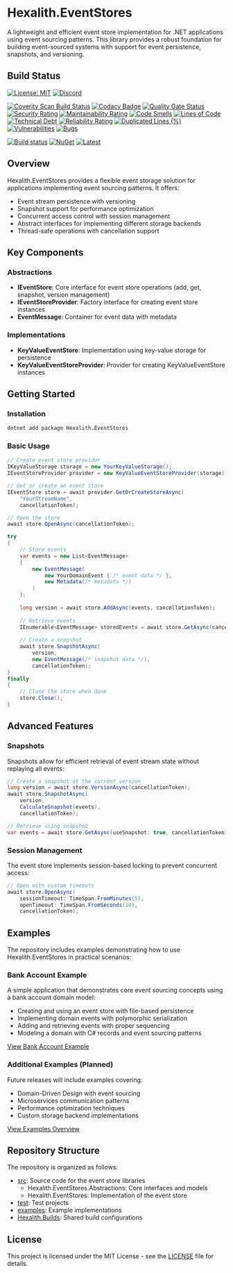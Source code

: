 # Hexalith.EventStores

A lightweight and efficient event store implementation for .NET applications using event sourcing patterns. This library provides a robust foundation for building event-sourced systems with support for event persistence, snapshots, and versioning.

## Build Status

[![License: MIT](https://img.shields.io/github/license/hexalith/hexalith.EventStores)](https://github.com/hexalith/hexalith/blob/main/LICENSE)
[![Discord](https://img.shields.io/discord/1063152441819942922?label=Discord&logo=discord&logoColor=white&color=d82679)](https://discordapp.com/channels/1102166958918610994/1102166958918610997)

[![Coverity Scan Build Status](https://scan.coverity.com/projects/31529/badge.svg)](https://scan.coverity.com/projects/hexalith-hexalith-EventStores)
[![Codacy Badge](https://app.codacy.com/project/badge/Grade/d48f6d9ab9fb4776b6b4711fc556d1c4)](https://app.codacy.com/gh/Hexalith/Hexalith.EventStores/dashboard?utm_source=gh&utm_medium=referral&utm_content=&utm_campaign=Badge_grade)
[![Quality Gate Status](https://sonarcloud.io/api/project_badges/measure?project=Hexalith_Hexalith.EventStores&metric=alert_status)](https://sonarcloud.io/summary/new_code?id=Hexalith_Hexalith.EventStores)
[![Security Rating](https://sonarcloud.io/api/project_badges/measure?project=Hexalith_Hexalith.EventStores&metric=security_rating)](https://sonarcloud.io/summary/new_code?id=Hexalith_Hexalith.EventStores)
[![Maintainability Rating](https://sonarcloud.io/api/project_badges/measure?project=Hexalith_Hexalith.EventStores&metric=sqale_rating)](https://sonarcloud.io/summary/new_code?id=Hexalith_Hexalith.EventStores)
[![Code Smells](https://sonarcloud.io/api/project_badges/measure?project=Hexalith_Hexalith.EventStores&metric=code_smells)](https://sonarcloud.io/summary/new_code?id=Hexalith_Hexalith.EventStores)
[![Lines of Code](https://sonarcloud.io/api/project_badges/measure?project=Hexalith_Hexalith.EventStores&metric=ncloc)](https://sonarcloud.io/summary/new_code?id=Hexalith_Hexalith.EventStores)
[![Technical Debt](https://sonarcloud.io/api/project_badges/measure?project=Hexalith_Hexalith.EventStores&metric=sqale_index)](https://sonarcloud.io/summary/new_code?id=Hexalith_Hexalith.EventStores)
[![Reliability Rating](https://sonarcloud.io/api/project_badges/measure?project=Hexalith_Hexalith.EventStores&metric=reliability_rating)](https://sonarcloud.io/summary/new_code?id=Hexalith_Hexalith.EventStores)
[![Duplicated Lines (%)](https://sonarcloud.io/api/project_badges/measure?project=Hexalith_Hexalith.EventStores&metric=duplicated_lines_density)](https://sonarcloud.io/summary/new_code?id=Hexalith_Hexalith.EventStores)
[![Vulnerabilities](https://sonarcloud.io/api/project_badges/measure?project=Hexalith_Hexalith.EventStores&metric=vulnerabilities)](https://sonarcloud.io/summary/new_code?id=Hexalith_Hexalith.EventStores)
[![Bugs](https://sonarcloud.io/api/project_badges/measure?project=Hexalith_Hexalith.EventStores&metric=bugs)](https://sonarcloud.io/summary/new_code?id=Hexalith_Hexalith.EventStores)

[![Build status](https://github.com/Hexalith/Hexalith.EventStores/actions/workflows/build-release.yml/badge.svg)](https://github.com/Hexalith/Hexalith.EventStores/actions)
[![NuGet](https://img.shields.io/nuget/v/Hexalith.EventStores.svg)](https://www.nuget.org/packages/Hexalith.EventStores)
[![Latest](https://img.shields.io/github/v/release/Hexalith/Hexalith.EventStores?include_prereleases&label=preview)](https://github.com/Hexalith/Hexalith.EventStores/pkgs/nuget/Hexalith.EventStores)

## Overview

Hexalith.EventStores provides a flexible event storage solution for applications implementing event sourcing patterns. It offers:

- Event stream persistence with versioning
- Snapshot support for performance optimization
- Concurrent access control with session management
- Abstract interfaces for implementing different storage backends
- Thread-safe operations with cancellation support

## Key Components

### Abstractions

- **IEventStore**: Core interface for event store operations (add, get, snapshot, version management)
- **IEventStoreProvider**: Factory interface for creating event store instances
- **EventMessage**: Container for event data with metadata

### Implementations

- **KeyValueEventStore**: Implementation using key-value storage for persistence
- **KeyValueEventStoreProvider**: Provider for creating KeyValueEventStore instances

## Getting Started

### Installation

```bash
dotnet add package Hexalith.EventStores
```

### Basic Usage

```csharp
// Create event store provider
IKeyValueStorage storage = new YourKeyValueStorage();
IEventStoreProvider provider = new KeyValueEventStoreProvider(storage);

// Get or create an event store
IEventStore store = await provider.GetOrCreateStoreAsync(
    "YourStreamName", 
    cancellationToken);

// Open the store
await store.OpenAsync(cancellationToken);

try
{
    // Store events
    var events = new List<EventMessage>
    {
        new EventMessage(
            new YourDomainEvent { /* event data */ },
            new Metadata(/* metadata */)
        )
    };
    
    long version = await store.AddAsync(events, cancellationToken);
    
    // Retrieve events
    IEnumerable<EventMessage> storedEvents = await store.GetAsync(cancellationToken);
    
    // Create a snapshot
    await store.SnapshotAsync(
        version,
        new EventMessage(/* snapshot data */),
        cancellationToken);
}
finally
{
    // Close the store when done
    store.Close();
}
```

## Advanced Features

### Snapshots

Snapshots allow for efficient retrieval of event stream state without replaying all events:

```csharp
// Create a snapshot at the current version
long version = await store.VersionAsync(cancellationToken);
await store.SnapshotAsync(
    version,
    CalculateSnapshot(events),
    cancellationToken);

// Retrieve using snapshot
var events = await store.GetAsync(useSnapshot: true, cancellationToken);
```

### Session Management

The event store implements session-based locking to prevent concurrent access:

```csharp
// Open with custom timeouts
await store.OpenAsync(
    sessionTimeout: TimeSpan.FromMinutes(5),
    openTimeout: TimeSpan.FromSeconds(10),
    cancellationToken);
```

## Examples

The repository includes examples demonstrating how to use Hexalith.EventStores in practical scenarios:

### Bank Account Example

A simple application that demonstrates core event sourcing concepts using a bank account domain model:

- Creating and using an event store with file-based persistence
- Implementing domain events with polymorphic serialization
- Adding and retrieving events with proper sequencing
- Modeling a domain with C# records and event sourcing patterns

[View Bank Account Example](./examples/Hexalith.EventStores.Example/README.md)

### Additional Examples (Planned)

Future releases will include examples covering:

- Domain-Driven Design with event sourcing
- Microservices communication patterns
- Performance optimization techniques
- Custom storage backend implementations

[View Examples Overview](./examples/README.md)

## Repository Structure

The repository is organized as follows:

- [src](./src/README.md): Source code for the event store libraries
  - Hexalith.EventStores.Abstractions: Core interfaces and models
  - Hexalith.EventStores: Implementation of the event store
- [test](./test/README.md): Test projects
- [examples](./examples/README.md): Example implementations
- [Hexalith.Builds](./Hexalith.Builds/README.md): Shared build configurations

## License

This project is licensed under the MIT License - see the [LICENSE](LICENSE) file for details.
